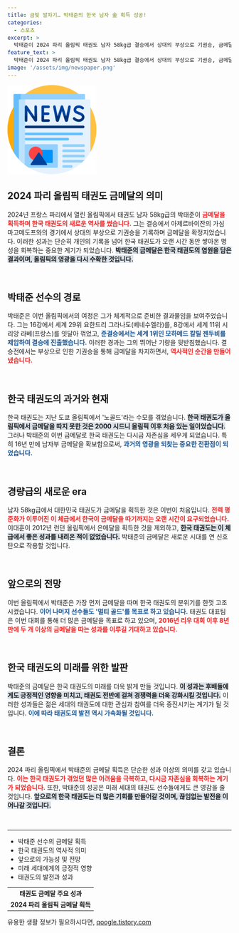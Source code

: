 ```yaml
---
title: 금빛 발차기… 박태준의 한국 남자 金 획득 성공!
categories:
  - 스포츠
excerpt: >
  박태준이 2024 파리 올림픽 태권도 남자 58kg급 결승에서 상대의 부상으로 기권승, 금메달을 따냈다. 한국 태권도는 3년 전 노골드 아픔을 이겨내고 역사적인 쾌거를 이뤘다.
feature_text: >
  박태준이 2024 파리 올림픽 태권도 남자 58kg급 결승에서 상대의 부상으로 기권승, 금메달을 따냈다. 한국 태권도는 3년 전 노골드 아픔을 이겨내고 역사적인 쾌거를 이뤘다.
image: '/assets/img/newspaper.png'
---
```


<p><img src="/assets/img/newspaper.png" alt="kimp 속보" /></p>

<h2 data-ke-size="size26">2024 파리 올림픽 태권도 금메달의 의미</h2>  

<p data-ke-size="size16">2024년 프랑스 파리에서 열린 올림픽에서 태권도 남자 58kg급의 박태준이 <b><span style="color: #ee2323;">금메달을 획득하며 한국 태권도의 새로운 역사를 썼습니다.</span></b> 그는 결승에서 아제르바이잔의 가심 마고메도프와의 경기에서 상대의 부상으로 기권승을 기록하며 금메달을 확정지었습니다. 이러한 성과는 단순히 개인의 기록을 넘어 한국 태권도가 오랜 시간 동안 쌓아온 명성을 회복하는 중요한 계기가 되었습니다. <b><span style="background-color: #21538527;">박태준의 금메달은 한국 태권도의 염원을 담은 결과이며, 올림픽의 영광을 다시 수확한 것입니다.</span></b></p>  

<p data-ke-size="size16">&nbsp;</p>  

<h2 data-ke-size="size26">박태준 선수의 경로</h2>  

<p data-ke-size="size16">박태준은 이번 올림픽에서의 여정은 그가 체계적으로 준비한 결과물임을 보여주었습니다. 그는 16강에서 세계 29위 요한드리 그라나도(베네수엘라)를, 8강에서 세계 11위 시리앙 라베(프랑스)를 잇달아 꺾었고, <b><span style="color: #1a5490;">준결승에서는 세계 1위인 모하메드 칼릴 젠두비를 제압하여 결승에 진출했습니다.</span></b> 이러한 경과는 그의 뛰어난 기량을 뒷받침했습니다. 결승전에서는 부상으로 인한 기권승을 통해 금메달을 차지하면서, <b><span style="color: #ee2323;">역사적인 순간을 만들어냈습니다.</span></b></p>  

<p data-ke-size="size16">&nbsp;</p>  

<h2 data-ke-size="size26">한국 태권도의 과거와 현재</h2>  

<p data-ke-size="size16">한국 태권도는 지난 도쿄 올림픽에서 '노골드'라는 수모를 겪었습니다. <b><span style="background-color: #21538527;">한국 태권도가 올림픽에서 금메달을 따지 못한 것은 2000 시드니 올림픽 이후 처음 있는 일이었습니다.</span></b> 그러나 박태준의 이번 금메달로 한국 태권도는 다시금 자존심을 세우게 되었습니다. 특히 16년 만에 남자부 금메달을 확보함으로써, <b><span style="color: #1a5490;">과거의 영광을 되찾는 중요한 전환점이 되었습니다.</span></b></p>  

<p data-ke-size="size16">&nbsp;</p>  

<h2 data-ke-size="size26">경량급의 새로운 era</h2>  

<p data-ke-size="size16">남자 58kg급에서 대한민국 태권도가 금메달을 획득한 것은 이번이 처음입니다. <b><span style="color: #ee2323;">전력 평준화가 이루어진 이 체급에서 한국이 금메달을 따기까지는 오랜 시간이 요구되었습니다.</span></b> 이대훈이 2012년 런던 올림픽에서 은메달을 획득한 것을 제외하고, <b><span style="background-color: #21538527;">한국 태권도는 이 체급에서 좋은 성과를 내려온 적이 없었습니다.</span></b> 박태준의 금메달은 새로운 시대를 연 신호탄으로 작용할 것입니다.</p>  

<p data-ke-size="size16">&nbsp;</p>  

<h2 data-ke-size="size26">앞으로의 전망</h2>  

<p data-ke-size="size16">이번 올림픽에서 박태준은 가장 먼저 금메달을 따며 한국 태권도의 분위기를 한껏 고조시켰습니다. <b><span style="color: #1a5490;">이어 나머지 선수들도 '멀티 골드'를 목표로 하고 있습니다.</span></b> 태권도 대표팀은 이번 대회를 통해 더 많은 금메달을 목표로 하고 있으며, <b><span style="color: #ee2323;">2016년 리우 대회 이후 8년 만에 두 개 이상의 금메달을 따는 성과를 이루길 기대하고 있습니다.</span></b></p>  

<p data-ke-size="size16">&nbsp;</p>  

<h2 data-ke-size="size26">한국 태권도의 미래를 위한 발판</h2>  

<p data-ke-size="size16">박태준의 금메달은 한국 태권도의 미래를 더욱 밝게 만들 것입니다. <b><span style="background-color: #21538527;">이 성과는 후배들에게도 긍정적인 영향을 미치고, 태권도 전반에 걸쳐 경쟁력을 더욱 강화시킬 것입니다.</span></b>  이러한 성과들은 젊은 세대의 태권도에 대한 관심과 참여를 더욱 증진시키는 계기가 될 것입니다. <b><span style="color: #1a5490;">이에 따라 태권도의 발전 역시 가속화될 것입니다.</span></b></p>  

<p data-ke-size="size16">&nbsp;</p>  

<h2 data-ke-size="size26">결론</h2>  

<p data-ke-size="size16">2024 파리 올림픽에서 박태준의 금메달 획득은 단순한 성과 이상의 의미를 갖고 있습니다. <b><span style="color: #ee2323;">이는 한국 태권도가 겪었던 많은 어려움을 극복하고, 다시금 자존심을 회복하는 계기가 되었습니다.</span></b> 또한, 박태준의 성공은 미래 세대의 태권도 선수들에게도 큰 영감을 줄 것입니다. <b><span style="background-color: #21538527;">앞으로의 한국 태권도는 더 많은 기회를 만들어갈 것이며, 끊임없는 발전을 이어나갈 것입니다.</span></b></p>  

<p data-ke-size="size16">&nbsp;</p>  

<hr style="height:1px; border:none; border-top:1px solid #eaeaea;">  

<ul>  
  <li>박태준 선수의 금메달 획득</li>  
  <li>한국 태권도의 역사적 의미</li>  
  <li>앞으로의 가능성 및 전망</li>  
  <li>미래 세대에게의 긍정적 영향</li>  
  <li>태권도의 발전과 성과</li>  
</ul>  

<table style="width: 100%; border-collapse: collapse;">  
  <tr>  
    <td style="text-align: center; height: 17px;"><b>태권도 금메달 주요 성과</b></td>  
  </tr>  
  <tr>  
    <td style="text-align: center; height: 17px;"><b>2024 파리 올림픽 금메달 획득</b></td>  
  </tr>  
</table>  
유용한 생활 정보가 필요하시다면, <a href="https://qoogle.tistory.com" rel="dofollow">qoogle.tistory.com</a>


